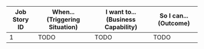 | Job Story ID | When... (Triggering Situation)                                            | I want to...    (Business Capability)  | So I can...    (Outcome)                                    |
|--------------|---------------------------------------------------------------------------|---------------------------------------|-------------------------------------------------------------|
| 1            | TODO                      | TODO             | TODO                  |

